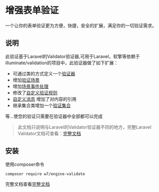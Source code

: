 # 增强表单验证
一个让你的表单验证更为方便，快捷，安全的扩展，满足你的一切验证需求。

## 说明
此验证基于Laravel的Validator验证器,可用于Laravel，软擎等依赖于illuminate/validation的项目中，此验证器做了如下扩展：

 - 可通过类的方式定义一个[验证器](https://v.neww7.com/Validate.html)
 - 增加[验证场景](https://v.neww7.com/Scene.html)
 - 增加[场景事件处理](https://v.neww7.com/Event.html)
 - 修改了[自定义验证规则](https://v.neww7.com/Rule.html)
 - [自定义消息](https://v.neww7.com/Message.html) 增加了对内容的引用
 - 继承集合类增加一个[验证集合](https://v.neww7.com/Collection.html)

等...使您的验证只需要在验证器中全部都可以完成

> 此文档只说明与Laravel的Validator验证器不同的地方，完整Laravel Validator文档可查看：[完整文档](https://learnku.com/docs/laravel/6.x/validation/5144)

## 安装
使用composer命令
``` shell
composer require w7/engine-validate
```

完整文档查看[完整文档](https://v.neww7.com)